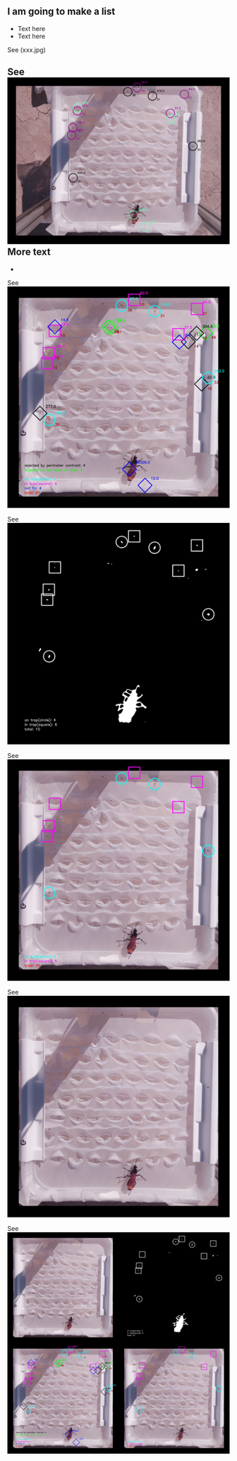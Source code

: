 ## I am going to make a list
- Text here
- Text here

See (xxx.jpg)<br>

See ![before_change.jpg](/image_samples/before_change.jpg)<br>
More text
- 
-


See ![all_detections.jpg](/image_samples/all_detections.jpg)<br>

See ![fgmask_in_on_detections.jpg](/image_samples/fgmask_in_on_detections.jpg)<br>

See ![in_on_detections.jpg](/image_samples/in_on_detections.jpg)<br>

See ![original_frame.jpg](/image_samples/original_frame.jpg)<br>

See ![4figures.jpg](/image_samples/4figures.jpg)<br>